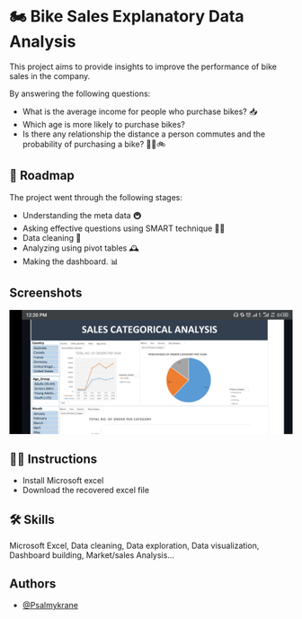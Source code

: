 # 🏍️ Bike Sales Explanatory Data Analysis

This project aims to provide insights to improve the performance of bike sales in the company.

By answering the following questions:

* What is the average income for people who purchase bikes? 📥
* Which age is more likely to purchase bikes? 
* Is there any relationship the distance a person commutes and the probability of purchasing a bike? 🚶‍♂️🚲
## 🛑 Roadmap

The project went through the following stages:

- Understanding the meta data 🚇
- Asking effective questions using SMART technique 👩‍💻
- Data cleaning 🧹
- Analyzing using pivot tables 🕰️
- Making the dashboard. 📊


## Screenshots

![App Screenshot](https://github.com/Psalmykrane/Bike-Sales-Analysis-on-Excel/blob/main/Screenshot_20230407-122008.jpg)


## 👨‍🏫 Instructions

* Install Microsoft excel 
* Download the recovered excel file
    
## 🛠 Skills
Microsoft Excel, Data cleaning, Data exploration, Data visualization, Dashboard building, Market/sales Analysis...


## Authors

- [@Psalmykrane](https://www.github.com/Psalmykrane)

